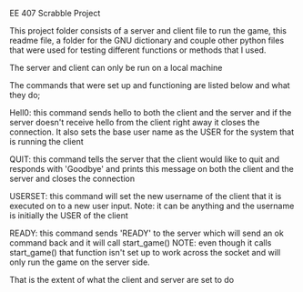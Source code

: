 EE 407 Scrabble Project

This project folder consists of a server and client file to run the game, this readme file, a folder for the GNU dictionary and couple other python files that were used for testing different functions or methods that I used.  

The server and client can only be run on a local machine

The commands that were set up and functioning are listed below and what they do;

Hell0:  this command sends hello to both the client and the server and if the server doesn't receive hello from the client right away it closes the connection.  It also sets the base user name as the USER for the system that is running the client

QUIT: this command tells the server that the client would like to quit and responds with 'Goodbye' and prints this message on both the client and the server and closes the connection

USERSET: this command will set the new username of the client that it is executed on to a new user input.  Note: it can be anything and the username is initially the USER of the client

READY: this command sends 'READY' to the server which will send an ok command back and it will call start_game() NOTE:  even though it calls start_game() that function isn't set up to work across the socket and will only run the game on the server side.  

That is the extent of what the client and server are set to do
